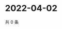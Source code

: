 # 2022-04-02

共 0 条

<!-- BEGIN WEIBO -->
<!-- 最后更新时间 Sat Apr 02 2022 08:22:14 GMT+0800 (China Standard Time) -->

<!-- END WEIBO -->
